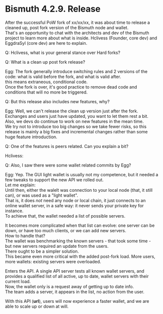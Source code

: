 # Bismuth 4.2.9. Release

After the successful PoW fork of xx/xx/xx, it was about time to release a cleaned up, post fork version of the Bismuth node and wallet.  
That's an opportunity to chat with the architects and dev of the Bismuth project to learn more about what is inside.
Hclivess (Founder, core dev)  and EggdraSyl (core dev) are here to explain.

Q: Hclivess, what is your general stance over Hard forks?


Q: What is a clean up post fork release?

Egg: The fork generally introduce switching rules and 2 versions of the code: what is valid before the fork, and what is valid after.  
this means extraneous, conditional code.  
Once the fork is over, it's good practice to remove dead code and conditions that will no more be triggered.  


Q: But this release also includes new features, why?

Egg: Well, we can't release the clean up version just after the fork. Exchanges and users just have updated, you want to let them rest a bit.  
Also, we devs do continue to work on new features in the mean time.  
We try not to introduce too big changes so we take fewer risks, so this release is mainly a big fixes and incremental changes rather than some huge feature introduction.

Q: One of the features is peers related. Can you explain a bit?

Hclivess:

Q: Also, I saw there were some wallet related commits by Egg?

Egg: Yep. The GUI light wallet is usually not my competence, but it needed a few tweaks to support the new API we rolled out.  
Let me explain:  
Until then, either the walelt was connection to your local node (that, it still can), or was used as a "light wallet".  
That is, it does *not* need any node or local chain, it just connects to an online wallet server, in a safe way: it never sends your private key for instance.  
To achieve that, the wallet needed a list of possible servers.

It becomes more complicated when that list can evolve: one server can be down, or have too much clients, or we can add new servers.  
How to handle that?  
The wallet was benchmarking the known servers - that took some time - but new servers required an update from the users.  
There ought to be a simpler solution.  
This became even more critical with the added post-fork load. More users, more wallets: existing servers were overloaded.

Enters the API. A single API server tests all known wallet servers, and provides a qualified list of all active, up to date, wallet servers with their current load.  
Now, the wallet only is a request away of getting up to date info.  
The team adds a server, it appears in the list, no action from the user.

With this API (**url**), users will now experience a faster wallet, and we are able to scale up or down at will.

 
